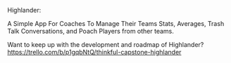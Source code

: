 Highlander:

A Simple App For Coaches To Manage Their Teams Stats, Averages, Trash Talk Conversations, and Poach Players from other teams.

Want to keep up with the development and roadmap of Highlander?  https://trello.com/b/p1gqbNtQ/thinkful-capstone-highlander

